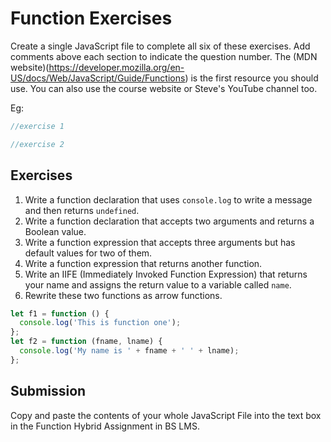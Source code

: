 # Function Exercises

Create a single JavaScript file to complete all six of these exercises. Add comments above each section to indicate the question number. The (MDN website)(https://developer.mozilla.org/en-US/docs/Web/JavaScript/Guide/Functions) is the first resource you should use. You can also use the course website or Steve's YouTube channel too.

Eg:

```js
//exercise 1

//exercise 2
```

## Exercises

1. Write a function declaration that uses `console.log` to write a message and then returns `undefined`.
2. Write a function declaration that accepts two arguments and returns a Boolean value.
3. Write a function expression that accepts three arguments but has default values for two of them.
4. Write a function expression that returns another function.
5. Write an IIFE (Immediately Invoked Function Expression) that returns your name and assigns the return value to a variable called `name`.
6. Rewrite these two functions as arrow functions.

```js
let f1 = function () {
  console.log('This is function one');
};
let f2 = function (fname, lname) {
  console.log('My name is ' + fname + ' ' + lname);
};
```

## Submission

Copy and paste the contents of your whole JavaScript File into the text box in the Function Hybrid Assignment in BS LMS.
